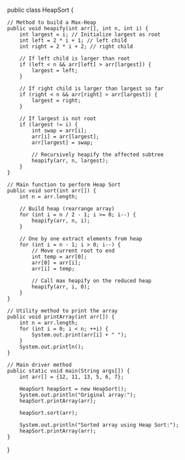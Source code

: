 public class HeapSort {

    // Method to build a Max-Heap
    public void heapify(int arr[], int n, int i) {
        int largest = i; // Initialize largest as root
        int left = 2 * i + 1; // left child
        int right = 2 * i + 2; // right child

        // If left child is larger than root
        if (left < n && arr[left] > arr[largest]) {
            largest = left;
        }

        // If right child is larger than largest so far
        if (right < n && arr[right] > arr[largest]) {
            largest = right;
        }

        // If largest is not root
        if (largest != i) {
            int swap = arr[i];
            arr[i] = arr[largest];
            arr[largest] = swap;

            // Recursively heapify the affected subtree
            heapify(arr, n, largest);
        }
    }

    // Main function to perform Heap Sort
    public void sort(int arr[]) {
        int n = arr.length;

        // Build heap (rearrange array)
        for (int i = n / 2 - 1; i >= 0; i--) {
            heapify(arr, n, i);
        }

        // One by one extract elements from heap
        for (int i = n - 1; i > 0; i--) {
            // Move current root to end
            int temp = arr[0];
            arr[0] = arr[i];
            arr[i] = temp;

            // Call max heapify on the reduced heap
            heapify(arr, i, 0);
        }
    }

    // Utility method to print the array
    public void printArray(int arr[]) {
        int n = arr.length;
        for (int i = 0; i < n; ++i) {
            System.out.print(arr[i] + " ");
        }
        System.out.println();
    }

    // Main driver method
    public static void main(String args[]) {
        int arr[] = {12, 11, 13, 5, 6, 7};

        HeapSort heapSort = new HeapSort();
        System.out.println("Original array:");
        heapSort.printArray(arr);

        heapSort.sort(arr);

        System.out.println("Sorted array using Heap Sort:");
        heapSort.printArray(arr);
    }
}
